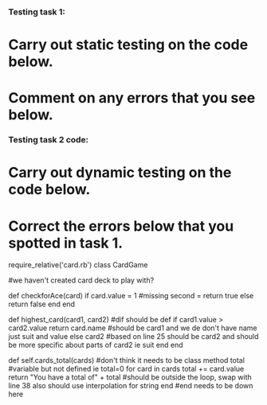 ### Testing task 1:

# Carry out static testing on the code below.
# Comment on any errors that you see below.

### Testing task 2 code:

# Carry out dynamic testing on the code below.
# Correct the errors below that you spotted in task 1.

require_relative('card.rb')
class CardGame

#we haven't created card deck to play with?

  def checkforAce(card)
    if card.value = 1 #missing second =
      return true
    else
      return false
    end
  end

  def highest_card(card1, card2) #dif should be def
  if card1.value > card2.value
    return card.name #should be card1 and we de don't have name just suit and value
  else
    card2 #based on line 25 should be card2 and should be more specific about parts of card2 ie suit
  end
end


def self.cards_total(cards) #don't think it needs to be class method
  total #variable but not defined ie total=0
  for card in cards
    total += card.value
    return "You have a total of" + total #should be outside the loop, swap with line 38 also should use interpolation for string
  end
#end needs to be down here

```
